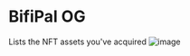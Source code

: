 # BifiPal OG
Lists the NFT assets you've acquired
![image](https://github.com/user-attachments/assets/17ac5d30-456a-43a7-acf1-bf64eb6c4e2c)
